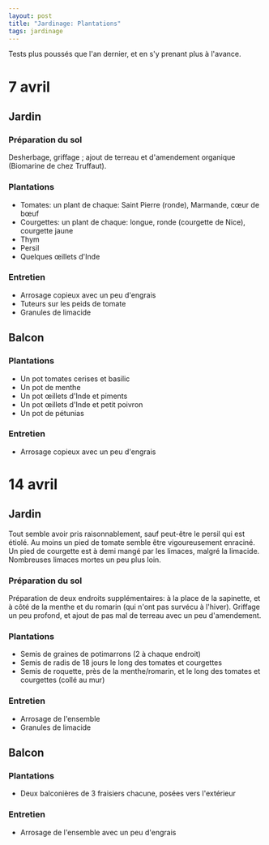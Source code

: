 ```yaml
---
layout: post
title: "Jardinage: Plantations"
tags: jardinage
---
```


Tests plus poussés que l'an dernier, et en s'y prenant plus à l'avance.

# 7 avril
## Jardin
### Préparation du sol
Desherbage, griffage ; ajout de terreau et d'amendement organique (Biomarine de chez Truffaut). 

### Plantations
* Tomates: un plant de chaque: Saint Pierre (ronde), Marmande, cœur de bœuf
* Courgettes: un plant de chaque: longue, ronde (courgette de Nice), courgette jaune
* Thym
* Persil
* Quelques œillets d'Inde

### Entretien
* Arrosage copieux avec un peu d'engrais
* Tuteurs sur les peids de tomate
* Granules de limacide

## Balcon
### Plantations
* Un pot tomates cerises et basilic
* Un pot de menthe
* Un pot œillets d'Inde et piments
* Un pot œillets d'Inde et petit poivron
* Un pot de pétunias

### Entretien
* Arrosage copieux avec un peu d'engrais

# 14 avril
## Jardin
Tout semble avoir pris raisonnablement, sauf peut-être le persil qui est étiolé.
Au moins un pied de tomate semble être vigoureusement enraciné. Un pied de courgette est à demi mangé par les limaces, malgré la limacide. Nombreuses limaces mortes un peu plus loin.

### Préparation du sol
Préparation de deux endroits supplémentaires: à la place de la sapinette, et à côté de la menthe et du romarin (qui n'ont pas survécu à l'hiver). Griffage un peu profond, et ajout de pas mal de
terreau avec un peu d'amendement.

### Plantations
* Semis de graines de potimarrons (2 à chaque endroit)
* Semis de radis de 18 jours le long des tomates et courgettes
* Semis de roquette, près de la menthe/romarin, et le long des tomates et courgettes (collé au mur)

### Entretien
* Arrosage de l'ensemble
* Granules de limacide

## Balcon
### Plantations
* Deux balconières de 3 fraisiers chacune, posées vers l'extérieur

### Entretien
* Arrosage de l'ensemble avec un peu d'engrais

